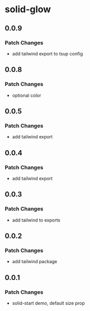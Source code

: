 # solid-glow

## 0.0.9

### Patch Changes

- add tailwind export to tsup config

## 0.0.8

### Patch Changes

- optional color

## 0.0.5

### Patch Changes

- add tailwind export

## 0.0.4

### Patch Changes

- add tailwind export

## 0.0.3

### Patch Changes

- add tailwind to exports

## 0.0.2

### Patch Changes

- add tailwind package

## 0.0.1

### Patch Changes

- solid-start demo, default size prop
